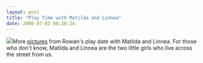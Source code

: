 ```yaml
---
layout: post
title: "Play Time with Matilda and Linnea"
date: 2008-07-03 08:28:24
---
```

[![](http://thecave.smugmug.com/photos/324693863_rKRpj-Th.jpg)](http://thecave.smugmug.com/gallery/5317432_abAJ9/1/324694298_Q3vjD)More [pictures](http://thecave.smugmug.com/gallery/5317432_abAJ9/1/324694298_Q3vjD) from Rowan's play date with Matilda and Linnea. For those who don't know, Matilda and Linnea are the two little girls who live across the street from us.
